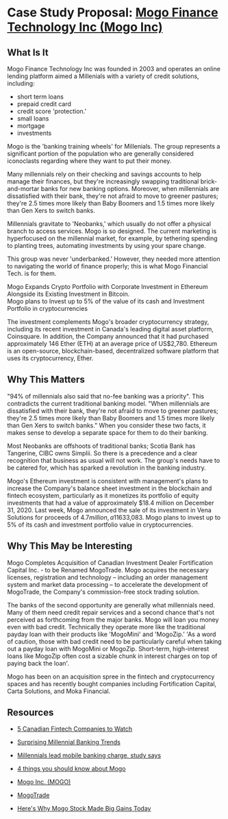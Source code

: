 # Case Study Proposal: [Mogo Finance Technology Inc (Mogo Inc)](https://mogo.ca/)

## What Is It

Mogo Finance Technology Inc was founded in 2003 and operates an online lending platform aimed a Millenials with a variety of credit solutions, including:

* short term loans
* prepaid credit card
* credit score 'protection.'
* small loans
* mortgage
* investments


Mogo is the 'banking training wheels' for Millenials.  The group represents a significant portion of the population who are generally considered iconoclasts regarding where they want to put their money.

Many millennials rely on their checking and savings accounts to help manage their finances, but they're increasingly swapping traditional brick-and-mortar banks for new banking options. Moreover, when millennials are dissatisfied with their bank, they're not afraid to move to greener pastures; they're 2.5 times more likely than Baby Boomers and 1.5 times more likely than Gen Xers to switch banks.

Millennials gravitate to 'Neobanks,' which usually do not offer a physical branch to access services.  Mogo is so designed.  The current marketing is hyperfocused on the millennial market, for example, by tethering spending to planting trees, automating investments by using your spare change.

This group was never 'underbanked.' However, they needed more attention to navigating the world of finance properly; this is what Mogo Financial Tech. is for them.

Mogo Expands Crypto Portfolio with Corporate Investment in Ethereum Alongside its Existing Investment in Bitcoin.  
Mogo plans to Invest up to 5% of the value of its cash and Investment Portfolio in cryptocurrencies

The investment complements Mogo's broader cryptocurrency strategy, including its recent investment in Canada's leading digital asset platform, Coinsquare. In addition, the Company announced that it had purchased approximately 146 Ether (ETH) at an average price of US$2,780. Ethereum is an open-source, blockchain-based, decentralized software platform that uses its cryptocurrency, Ether.

## Why This Matters

"94% of millennials also said that no-fee banking was a priority".  This contradicts the current traditional banking model.  "When millennials are dissatisfied with their bank, they're not afraid to move to greener pastures; they're 2.5 times more likely than Baby Boomers and 1.5 times more likely than Gen Xers to switch banks."  When you consider these two facts, it makes sense to develop a separate space for them to do their banking.

Most Neobanks are offshoots of traditional banks; Scotia Bank has Tangerine, CIBC owns Simplii.  So there is a precedence and a clear recognition that business as usual will not work.  The group's needs have to be catered for, which has sparked a revolution in the banking industry.  

Mogo's Ethereum investment is consistent with management's plans to increase the Company's balance sheet investment in the blockchain and fintech ecosystem, particularly as it monetizes its portfolio of equity investments that had a value of approximately $18.4 million on December 31, 2020. Last week, Mogo announced the sale of its investment in Vena Solutions for proceeds of $4.7 million, a 116% increase from the book value on December 31, 2020. In addition, the Company has already invested in Bitcoin, acquiring approximately 18 Bitcoins to date in open market transactions at an average price of US$33,083. Mogo plans to invest up to 5% of its cash and investment portfolio value in cryptocurrencies.

## Why This May be Interesting

Mogo Completes Acquisition of Canadian Investment Dealer Fortification Capital Inc. - to be Renamed MogoTrade.  Mogo acquires the necessary licenses, registration and technology – including an order management system and market data processing – to accelerate the development of MogoTrade, the Company's commission-free stock trading solution.

The banks of the second opportunity are generally what millennials need. Many of them need credit repair services and a second chance that's not perceived as forthcoming from the major banks. Mogo will loan you money even with bad credit.  Technically they operate more like the traditional payday loan with their products like 'MogoMini' and 'MogoZip.'  'As a word of caution, those with bad credit need to be particularly careful when taking out a payday loan with MogoMini or MogoZip. Short-term, high-interest loans like MogoZip often cost a sizable chunk in interest charges on top of paying back the loan'.

Mogo has been on an acquisition spree in the fintech and cryptocurrency spaces and has recently bought companies including Fortification Capital, Carta Solutions, and Moka Financial.

## Resources

* [5 Canadian Fintech Companies to Watch](https://www.investopedia.com/articles/markets/081116/5-fintech-firms-emerging-canada-mftgf-vggof.asp)

* [Surprising Millennial Banking Trends](https://www.thebalance.com/where-do-millennials-bank-and-why-4428054)

* [Millennials lead mobile banking charge, study says](https://www.paymentsdive.com/ex/mpt/news/millennials-lead-mobile-banking-charge-study-says/?)

* [4 things you should know about Mogo](https://www.moneysense.ca/save/4-things-you-should-know-about-mogo/)

* [Mogo Inc. (MOGO)](https://finance.yahoo.com/quote/MOGO/)

* [MogoTrade](https://finance.yahoo.com/news/mogo-completes-acquisition-canadian-investment-120800936.html)

* [Here's Why Mogo Stock Made Big Gains Today](https://finance.yahoo.com/m/f366b501-4611-379a-acef-732408bfddb5/here-s-why-mogo-stock-made.html)

